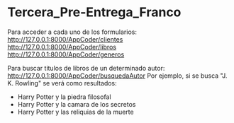 # Tercera_Pre-Entrega_Franco

Para acceder a cada uno de los formularios:
http://127.0.0.1:8000/AppCoder/clientes
http://127.0.0.1:8000/AppCoder/libros
http://127.0.0.1:8000/AppCoder/generos

Para buscar titulos de libros de un determinado autor:
http://127.0.0.1:8000/AppCoder/busquedaAutor
Por ejemplo, si se busca "J. K. Rowling" se verá como resultados:
- Harry Potter y la piedra filosofal
- Harry Potter y la camara de los secretos
- Harry Potter y las reliquias de la muerte
